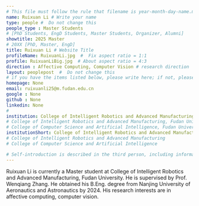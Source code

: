 ```yaml
---
# This file must follow the rule that filename is year-month-day-name.md .
name: Ruixuan Li # Write your name
type: people #  Do not change this
people_type : Master Students
# [PhD Students, EngD Students, Master Students, Organizer, Alumni]
showtitle: 2025 Master
# 20XX [PhD, Master, EngD]
title: Ruixuan Li # Website Title
profileName: RuixuanLi.jpg  #  Fix aspect ratio = 1:1  
profile: RuixuanLiBig.jpg  # About aspect ratio = 4:3
direction : Affective Computing, Computer Vision # research direction
layout: peoplepost  #  Do not change this
# if you have the items listed below, please write here; if not, please write None.
homepage: None
email: ruixuanli25@m.fudan.edu.cn
google : None
github : None
linkedin: None
# 
institution: College of Intelligent Robotics and Advanced Manufacturing, Fudan University
# College of Intelligent Robotics and Advanced Manufacturing, Fudan University
# College of Computer Science and Artificial Intelligence, Fudan University
institutionShort: College of Intelligent Robotics and Advanced Manufacturing
# College of Intelligent Robotics and Advanced Manufacturing
# College of Computer Science and Artificial Intelligence

# Self-introduction is described in the third person, including information such as educational experience(B/M/P), graduation career development 
---
```


Ruixuan Li is currently a Master student at College of Intelligent Robotics and Advanced Manufacturing, Fudan University. He is supervised by Prof. Wenqiang Zhang. He obtained his B.Eng. degree from Nanjing University of Aeronautics and Astronautics by 2024. His research interests are in affective computing, computer vision.



 


